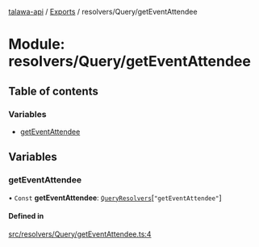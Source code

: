 [talawa-api](../README.md) / [Exports](../modules.md) / resolvers/Query/getEventAttendee

# Module: resolvers/Query/getEventAttendee

## Table of contents

### Variables

- [getEventAttendee](resolvers_Query_getEventAttendee.md#geteventattendee)

## Variables

### getEventAttendee

• `Const` **getEventAttendee**: [`QueryResolvers`](types_generatedGraphQLTypes.md#queryresolvers)[``"getEventAttendee"``]

#### Defined in

[src/resolvers/Query/getEventAttendee.ts:4](https://github.com/PalisadoesFoundation/talawa-api/blob/3eeb2af/src/resolvers/Query/getEventAttendee.ts#L4)
